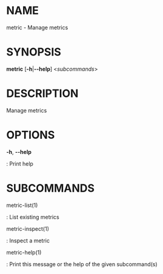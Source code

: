# NAME

metric - Manage metrics

# SYNOPSIS

**metric** \[**-h**\|**\--help**\] \<*subcommands*\>

# DESCRIPTION

Manage metrics

# OPTIONS

**-h**, **\--help**

:   Print help

# SUBCOMMANDS

metric-list(1)

:   List existing metrics

metric-inspect(1)

:   Inspect a metric

metric-help(1)

:   Print this message or the help of the given subcommand(s)
